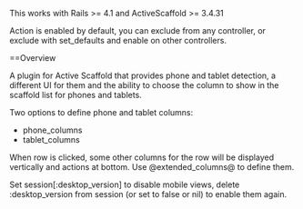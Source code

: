 This works with Rails >= 4.1 and ActiveScaffold >= 3.4.31

Action is enabled by default, you can exclude from any controller, or
exclude with set_defaults and enable on other controllers.

==Overview

A plugin for Active Scaffold that provides phone and tablet detection,
a different UI for them and the ability to choose the column to show
in the scaffold list for phones and tablets.

Two options to define phone and tablet columns:
* phone_columns
* tablet_columns

When row is clicked, some other columns for the row will be displayed
vertically and actions at bottom. Use @extended_columns@ to define them.

Set session[:desktop_version] to disable mobile views, delete :desktop_version
from session (or set to false or nil) to enable them again.
